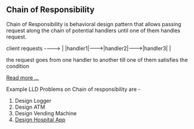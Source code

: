 Chain of Responsibility
-----------------------

Chain of Responsibility is behavioral design pattern that allows passing request along the chain of potential handlers until one of them handles request.

client requests ----> | |handler1|--->|handler2|--->|handler3| |

the request goes from one handler to another till one of them satisfies the condition

[Read more ...](https://refactoring.guru/design-patterns/chain-of-responsibility/go/example#example-0)

Example LLD Problems on Chain of responsibility are - 

1. Design Logger
2. Design ATM
3. Design Vending Machine
4. [Design Hospital App]()
